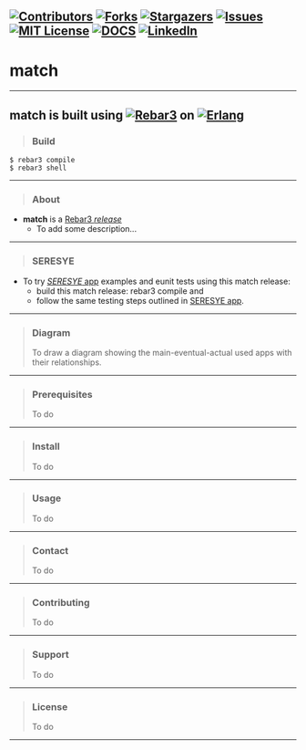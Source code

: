 [![Contributors][contributors-shield]][contributors-url]
[![Forks][forks-shield]][forks-url]
[![Stargazers][stars-shield]][stars-url]
[![Issues][issues-shield]][issues-url]
[![MIT License][license-shield]][license-url]
[![DOCS][docs-shield]][docs-url]
[![LinkedIn][linkedin-shield]][linkedin-url]
-----
match
=====
-----
**match** is built using [![Rebar3][rebar3-shield]][rebar3-url] on [![Erlang][erlang-shield]][erlang-url]
-----
> ### Build
	$ rebar3 compile
	$ rebar3 shell
-----
>### About
* **match** is a [Rebar3 *release*](https://rebar3.readme.io/docs/basic-usage) 
    * To add some description...
-----
>### SERESYE
* To try [*SERESYE* app](https://github.com/MiloudEloumri/match/tree/main/apps/seresye) examples and eunit tests using this match release:
  * build this match release: rebar3 compile and
  * follow the same testing steps outlined in [SERESYE app](https://github.com/MiloudEloumri/match/tree/main/apps/seresye#running-examples-and-eunit-tests).  
-----
> ### Diagram
> To draw a diagram showing the main-eventual-actual used apps with their relationships.
-----
> ### Prerequisites
> To do
-----
> ### Install
> To do
-----
> ### Usage
> To do
-----
> ### Contact
> To do
-----
> ### Contributing
> To do
-----
> ### Support
> To do
-----
> ### License
>  To do
-----
<!-- MARKDOWN LINKS & IMAGES -->
<!-- https://www.markdownguide.org/basic-syntax/#reference-style-links -->
[contributors-shield]: https://img.shields.io/github/contributors/MiloudEloumri/match.svg?style=for-the-badge
[contributors-url]: https://github.com/MiloudEloumri/match/graphs/contributors
[forks-shield]: https://img.shields.io/github/forks/MiloudEloumri/match.svg?style=for-the-badge
[forks-url]: https://github.com/MiloudEloumri/match/network/members
[stars-shield]: https://img.shields.io/github/stars/MiloudEloumri/match.svg?style=for-the-badge
[stars-url]: https://github.com/MiloudEloumri/match/stargazers
[issues-shield]: https://img.shields.io/github/issues/MiloudEloumri/match.svg?style=for-the-badge
[issues-url]: https://github.com/MiloudEloumri/match/issues
[license-shield]: https://img.shields.io/github/license/MiloudEloumri/match.svg?style=for-the-badge
[license-url]: https://github.com/MiloudEloumri/match/blob/main/LICENSE
[linkedin-shield]: https://img.shields.io/badge/-LinkedIn-black.svg?style=for-the-badge&logo=linkedin&colorB=555
[linkedin-url]: https://www.linkedin.com/in/miloudeloumri/
[rebar3-shield]: https://img.shields.io/badge/Rebar3-3.17.0-blue?labelColor=A90533&style=plastic
[rebar3-url]: https://github.com/erlang/rebar3
[erlang-shield]: https://img.shields.io/badge/Erlang|OTP_23-Erts_11.0-blue?labelColor=A90533&style=plastic&logo=Erlang
[erlang-url]: http://www.erlang.org
[docs-shield]: https://img.shields.io/static/v1?label=Docs&message=Read&&Color=8CA1AF&logo=Read-the-Docs&style=for-the-badge
[docs-url]: https://github.com/MiloudEloumri/match/tree/main/doc

